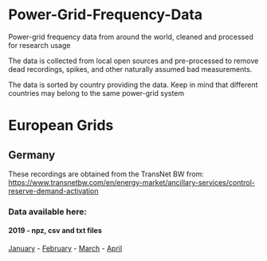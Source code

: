 # Power-Grid-Frequency-Data
Power-grid frequency data from around the world, cleaned and processed for research usage

The data is collected from local open sources and pre-processed to remove dead recordings, spikes, and other naturally assumed bad measurements.

The data is sorted by country providing the data. Keep in mind that different countries may belong to the same power-grid system

# European Grids
## Germany
These recordings are obtained from the TransNet BW from:
https://www.transnetbw.com/en/energy-market/ancillary-services/control-reserve-demand-activation

### Data available here:
#### 2019 - npz, csv and txt files

[January](https://fz-juelich.sciebo.de/s/2KYkGwJpiMF4HCK "Power-Grid Frequency Data - Germany - 2019 January") - [February](https://fz-juelich.sciebo.de/s/ppCEaJyCel3PirK "Power-Grid Frequency Data - Germany - 2019 February") - [March](https://fz-juelich.sciebo.de/s/cO5PogAQKl1PnQL "Power-Grid Frequency Data - Germany - 2019 March") - [April](https://fz-juelich.sciebo.de/s/N0AadgTlNNnLgRJ "Power-Grid Frequency Data - Germany - 2019 April")
